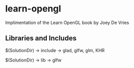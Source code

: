 # learn-opengl
Implimentation of the Learn OpenGL book by Joey De Vries

## Libraries and Includes
$(SolutionDir) -> include -> glad, glfw, glm, KHR

$(SolutionDir) -> lib -> glfw
